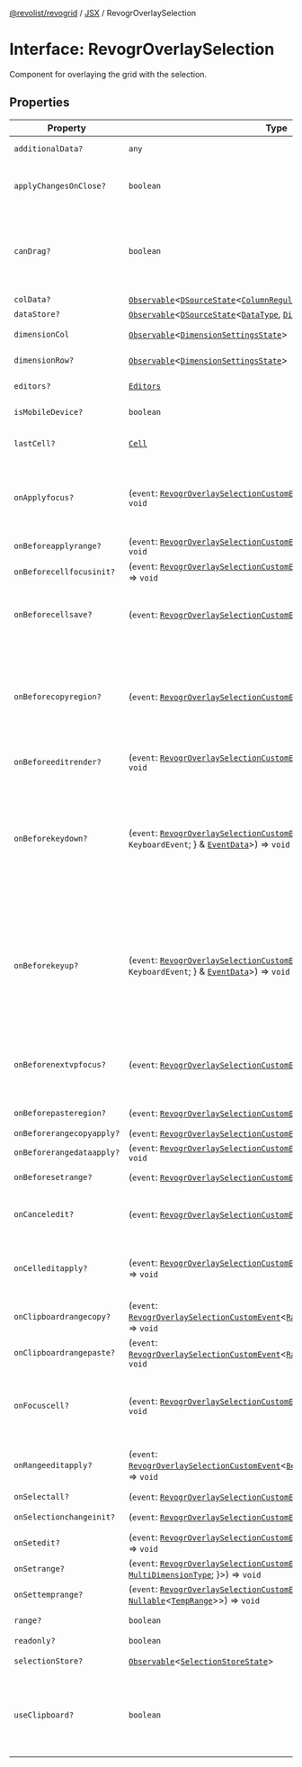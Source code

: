 [@revolist/revogrid](README.md) / [JSX](Namespace.JSX.md) / RevogrOverlaySelection

# Interface: RevogrOverlaySelection

Component for overlaying the grid with the selection.

## Properties

| Property | Type | Description | Defined in |
| ------ | ------ | ------ | ------ |
| `additionalData?` | `any` | Additional data to pass to renderer. | [src/components.d.ts:1891](https://github.com/revolist/revogrid/blob/8213d73a71275549be4832f9fff99c2dcf82fa2e/src/components.d.ts#L1891) |
| `applyChangesOnClose?` | `boolean` | If true applys changes when cell closes if not Escape. | [src/components.d.ts:1895](https://github.com/revolist/revogrid/blob/8213d73a71275549be4832f9fff99c2dcf82fa2e/src/components.d.ts#L1895) |
| `canDrag?` | `boolean` | Enable revogr-order-editor component (read more in revogr-order-editor component). Allows D&D. | [src/components.d.ts:1899](https://github.com/revolist/revogrid/blob/8213d73a71275549be4832f9fff99c2dcf82fa2e/src/components.d.ts#L1899) |
| `colData?` | [`Observable`](TypeAlias.Observable.md)\<[`DSourceState`](TypeAlias.DSourceState.md)\<[`ColumnRegular`](Interface.ColumnRegular.md), [`DimensionCols`](TypeAlias.DimensionCols.md)\>\> | Column data store. | [src/components.d.ts:1903](https://github.com/revolist/revogrid/blob/8213d73a71275549be4832f9fff99c2dcf82fa2e/src/components.d.ts#L1903) |
| `dataStore?` | [`Observable`](TypeAlias.Observable.md)\<[`DSourceState`](TypeAlias.DSourceState.md)\<[`DataType`](TypeAlias.DataType.md), [`DimensionRows`](TypeAlias.DimensionRows.md)\>\> | Row data store. | [src/components.d.ts:1907](https://github.com/revolist/revogrid/blob/8213d73a71275549be4832f9fff99c2dcf82fa2e/src/components.d.ts#L1907) |
| `dimensionCol` | [`Observable`](TypeAlias.Observable.md)\<[`DimensionSettingsState`](Interface.DimensionSettingsState.md)\> | Dimension settings X. | [src/components.d.ts:1911](https://github.com/revolist/revogrid/blob/8213d73a71275549be4832f9fff99c2dcf82fa2e/src/components.d.ts#L1911) |
| `dimensionRow?` | [`Observable`](TypeAlias.Observable.md)\<[`DimensionSettingsState`](Interface.DimensionSettingsState.md)\> | Dimension settings Y. | [src/components.d.ts:1915](https://github.com/revolist/revogrid/blob/8213d73a71275549be4832f9fff99c2dcf82fa2e/src/components.d.ts#L1915) |
| `editors?` | [`Editors`](TypeAlias.Editors.md) | Custom editors register. | [src/components.d.ts:1919](https://github.com/revolist/revogrid/blob/8213d73a71275549be4832f9fff99c2dcf82fa2e/src/components.d.ts#L1919) |
| `isMobileDevice?` | `boolean` | Is mobile view mode. | [src/components.d.ts:1923](https://github.com/revolist/revogrid/blob/8213d73a71275549be4832f9fff99c2dcf82fa2e/src/components.d.ts#L1923) |
| `lastCell?` | [`Cell`](Interface.Cell.md) | Last real coordinates positions + 1. | [src/components.d.ts:1927](https://github.com/revolist/revogrid/blob/8213d73a71275549be4832f9fff99c2dcf82fa2e/src/components.d.ts#L1927) |
| `onApplyfocus?` | (`event`: [`RevogrOverlaySelectionCustomEvent`](Interface.RevogrOverlaySelectionCustomEvent.md)\<[`FocusRenderEvent`](Interface.FocusRenderEvent.md)\>) => `void` | Before cell get focused. To prevent the default behavior of applying the edit data, you can call `e.preventDefault()`. | [src/components.d.ts:1931](https://github.com/revolist/revogrid/blob/8213d73a71275549be4832f9fff99c2dcf82fa2e/src/components.d.ts#L1931) |
| `onBeforeapplyrange?` | (`event`: [`RevogrOverlaySelectionCustomEvent`](Interface.RevogrOverlaySelectionCustomEvent.md)\<[`FocusRenderEvent`](Interface.FocusRenderEvent.md)\>) => `void` | Before range applied. | [src/components.d.ts:1935](https://github.com/revolist/revogrid/blob/8213d73a71275549be4832f9fff99c2dcf82fa2e/src/components.d.ts#L1935) |
| `onBeforecellfocusinit?` | (`event`: [`RevogrOverlaySelectionCustomEvent`](Interface.RevogrOverlaySelectionCustomEvent.md)\<[`BeforeSaveDataDetails`](TypeAlias.BeforeSaveDataDetails.md)\>) => `void` | Before cell focus. | [src/components.d.ts:1939](https://github.com/revolist/revogrid/blob/8213d73a71275549be4832f9fff99c2dcf82fa2e/src/components.d.ts#L1939) |
| `onBeforecellsave?` | (`event`: [`RevogrOverlaySelectionCustomEvent`](Interface.RevogrOverlaySelectionCustomEvent.md)\<`any`\>) => `void` | Runs before cell save. Can be used to override or cancel original save. | [src/components.d.ts:1943](https://github.com/revolist/revogrid/blob/8213d73a71275549be4832f9fff99c2dcf82fa2e/src/components.d.ts#L1943) |
| `onBeforecopyregion?` | (`event`: [`RevogrOverlaySelectionCustomEvent`](Interface.RevogrOverlaySelectionCustomEvent.md)\<`any`\>) => `void` | Before clipboard copy happened. Validate data before copy. To prevent the default behavior of editing data and use your own implementation, call `e.preventDefault()`. | [src/components.d.ts:1947](https://github.com/revolist/revogrid/blob/8213d73a71275549be4832f9fff99c2dcf82fa2e/src/components.d.ts#L1947) |
| `onBeforeeditrender?` | (`event`: [`RevogrOverlaySelectionCustomEvent`](Interface.RevogrOverlaySelectionCustomEvent.md)\<[`FocusRenderEvent`](Interface.FocusRenderEvent.md)\>) => `void` | Before editor render. | [src/components.d.ts:1951](https://github.com/revolist/revogrid/blob/8213d73a71275549be4832f9fff99c2dcf82fa2e/src/components.d.ts#L1951) |
| `onBeforekeydown?` | (`event`: [`RevogrOverlaySelectionCustomEvent`](Interface.RevogrOverlaySelectionCustomEvent.md)\<\{ `original`: `KeyboardEvent`; \} & [`EventData`](TypeAlias.EventData.md)\>) => `void` | Before key up event proxy, used to prevent key up trigger. If you have some custom behaviour event, use this event to check if it wasn't processed by internal logic. Call preventDefault(). | [src/components.d.ts:1955](https://github.com/revolist/revogrid/blob/8213d73a71275549be4832f9fff99c2dcf82fa2e/src/components.d.ts#L1955) |
| `onBeforekeyup?` | (`event`: [`RevogrOverlaySelectionCustomEvent`](Interface.RevogrOverlaySelectionCustomEvent.md)\<\{ `original`: `KeyboardEvent`; \} & [`EventData`](TypeAlias.EventData.md)\>) => `void` | Before key down event proxy, used to prevent key down trigger. If you have some custom behaviour event, use this event to check if it wasn't processed by internal logic. Call preventDefault(). | [src/components.d.ts:1959](https://github.com/revolist/revogrid/blob/8213d73a71275549be4832f9fff99c2dcf82fa2e/src/components.d.ts#L1959) |
| `onBeforenextvpfocus?` | (`event`: [`RevogrOverlaySelectionCustomEvent`](Interface.RevogrOverlaySelectionCustomEvent.md)\<[`Cell`](Interface.Cell.md)\>) => `void` | Fired when change of viewport happens. Usually when we switch between pinned regions. | [src/components.d.ts:1963](https://github.com/revolist/revogrid/blob/8213d73a71275549be4832f9fff99c2dcf82fa2e/src/components.d.ts#L1963) |
| `onBeforepasteregion?` | (`event`: [`RevogrOverlaySelectionCustomEvent`](Interface.RevogrOverlaySelectionCustomEvent.md)\<`any`\>) => `void` | Before region paste happened. | [src/components.d.ts:1967](https://github.com/revolist/revogrid/blob/8213d73a71275549be4832f9fff99c2dcf82fa2e/src/components.d.ts#L1967) |
| `onBeforerangecopyapply?` | (`event`: [`RevogrOverlaySelectionCustomEvent`](Interface.RevogrOverlaySelectionCustomEvent.md)\<[`ChangedRange`](TypeAlias.ChangedRange.md)\>) => `void` | Before range copy. | [src/components.d.ts:1971](https://github.com/revolist/revogrid/blob/8213d73a71275549be4832f9fff99c2dcf82fa2e/src/components.d.ts#L1971) |
| `onBeforerangedataapply?` | (`event`: [`RevogrOverlaySelectionCustomEvent`](Interface.RevogrOverlaySelectionCustomEvent.md)\<[`FocusRenderEvent`](Interface.FocusRenderEvent.md)\>) => `void` | Range data apply. | [src/components.d.ts:1975](https://github.com/revolist/revogrid/blob/8213d73a71275549be4832f9fff99c2dcf82fa2e/src/components.d.ts#L1975) |
| `onBeforesetrange?` | (`event`: [`RevogrOverlaySelectionCustomEvent`](Interface.RevogrOverlaySelectionCustomEvent.md)\<`any`\>) => `void` | Before range selection applied. | [src/components.d.ts:1979](https://github.com/revolist/revogrid/blob/8213d73a71275549be4832f9fff99c2dcf82fa2e/src/components.d.ts#L1979) |
| `onCanceledit?` | (`event`: [`RevogrOverlaySelectionCustomEvent`](Interface.RevogrOverlaySelectionCustomEvent.md)\<`any`\>) => `void` | Used for editors support when editor close requested. | [src/components.d.ts:1983](https://github.com/revolist/revogrid/blob/8213d73a71275549be4832f9fff99c2dcf82fa2e/src/components.d.ts#L1983) |
| `onCelleditapply?` | (`event`: [`RevogrOverlaySelectionCustomEvent`](Interface.RevogrOverlaySelectionCustomEvent.md)\<[`BeforeSaveDataDetails`](TypeAlias.BeforeSaveDataDetails.md)\>) => `void` | Cell edit apply to the data source. Triggers datasource edit on the root level. | [src/components.d.ts:1987](https://github.com/revolist/revogrid/blob/8213d73a71275549be4832f9fff99c2dcf82fa2e/src/components.d.ts#L1987) |
| `onClipboardrangecopy?` | (`event`: [`RevogrOverlaySelectionCustomEvent`](Interface.RevogrOverlaySelectionCustomEvent.md)\<[`RangeClipboardCopyEventProps`](TypeAlias.RangeClipboardCopyEventProps.md)\>) => `void` | Range copy. | [src/components.d.ts:1991](https://github.com/revolist/revogrid/blob/8213d73a71275549be4832f9fff99c2dcf82fa2e/src/components.d.ts#L1991) |
| `onClipboardrangepaste?` | (`event`: [`RevogrOverlaySelectionCustomEvent`](Interface.RevogrOverlaySelectionCustomEvent.md)\<[`RangeClipboardPasteEvent`](TypeAlias.RangeClipboardPasteEvent.md)\>) => `void` | Range paste event. | [src/components.d.ts:1995](https://github.com/revolist/revogrid/blob/8213d73a71275549be4832f9fff99c2dcf82fa2e/src/components.d.ts#L1995) |
| `onFocuscell?` | (`event`: [`RevogrOverlaySelectionCustomEvent`](Interface.RevogrOverlaySelectionCustomEvent.md)\<[`ApplyFocusEvent`](Interface.ApplyFocusEvent.md)\>) => `void` | Cell get focused. To prevent the default behavior of applying the edit data, you can call `e.preventDefault()`. | [src/components.d.ts:1999](https://github.com/revolist/revogrid/blob/8213d73a71275549be4832f9fff99c2dcf82fa2e/src/components.d.ts#L1999) |
| `onRangeeditapply?` | (`event`: [`RevogrOverlaySelectionCustomEvent`](Interface.RevogrOverlaySelectionCustomEvent.md)\<[`BeforeRangeSaveDataDetails`](TypeAlias.BeforeRangeSaveDataDetails.md)\>) => `void` | Range data apply. Triggers datasource edit on the root level. | [src/components.d.ts:2003](https://github.com/revolist/revogrid/blob/8213d73a71275549be4832f9fff99c2dcf82fa2e/src/components.d.ts#L2003) |
| `onSelectall?` | (`event`: [`RevogrOverlaySelectionCustomEvent`](Interface.RevogrOverlaySelectionCustomEvent.md)\<`any`\>) => `void` | Select all. | [src/components.d.ts:2007](https://github.com/revolist/revogrid/blob/8213d73a71275549be4832f9fff99c2dcf82fa2e/src/components.d.ts#L2007) |
| `onSelectionchangeinit?` | (`event`: [`RevogrOverlaySelectionCustomEvent`](Interface.RevogrOverlaySelectionCustomEvent.md)\<[`ChangedRange`](TypeAlias.ChangedRange.md)\>) => `void` | Selection range changed. | [src/components.d.ts:2011](https://github.com/revolist/revogrid/blob/8213d73a71275549be4832f9fff99c2dcf82fa2e/src/components.d.ts#L2011) |
| `onSetedit?` | (`event`: [`RevogrOverlaySelectionCustomEvent`](Interface.RevogrOverlaySelectionCustomEvent.md)\<[`BeforeSaveDataDetails`](TypeAlias.BeforeSaveDataDetails.md)\>) => `void` | Set edit cell. | [src/components.d.ts:2015](https://github.com/revolist/revogrid/blob/8213d73a71275549be4832f9fff99c2dcf82fa2e/src/components.d.ts#L2015) |
| `onSetrange?` | (`event`: [`RevogrOverlaySelectionCustomEvent`](Interface.RevogrOverlaySelectionCustomEvent.md)\<[`RangeArea`](TypeAlias.RangeArea.md) & \{ `type`: [`MultiDimensionType`](TypeAlias.MultiDimensionType.md); \}\>) => `void` | Set range. | [src/components.d.ts:2019](https://github.com/revolist/revogrid/blob/8213d73a71275549be4832f9fff99c2dcf82fa2e/src/components.d.ts#L2019) |
| `onSettemprange?` | (`event`: [`RevogrOverlaySelectionCustomEvent`](Interface.RevogrOverlaySelectionCustomEvent.md)\<`null` \| [`Nullable`](TypeAlias.Nullable.md)\<[`TempRange`](TypeAlias.TempRange.md)\>\>) => `void` | Set temp range area during autofill. | [src/components.d.ts:2023](https://github.com/revolist/revogrid/blob/8213d73a71275549be4832f9fff99c2dcf82fa2e/src/components.d.ts#L2023) |
| `range?` | `boolean` | Range selection allowed. | [src/components.d.ts:2027](https://github.com/revolist/revogrid/blob/8213d73a71275549be4832f9fff99c2dcf82fa2e/src/components.d.ts#L2027) |
| `readonly?` | `boolean` | Readonly mode. | [src/components.d.ts:2031](https://github.com/revolist/revogrid/blob/8213d73a71275549be4832f9fff99c2dcf82fa2e/src/components.d.ts#L2031) |
| `selectionStore?` | [`Observable`](TypeAlias.Observable.md)\<[`SelectionStoreState`](TypeAlias.SelectionStoreState.md)\> | Selection, range, focus. | [src/components.d.ts:2035](https://github.com/revolist/revogrid/blob/8213d73a71275549be4832f9fff99c2dcf82fa2e/src/components.d.ts#L2035) |
| `useClipboard?` | `boolean` | Enable revogr-clipboard component (read more in revogr-clipboard component). Allows copy/paste. | [src/components.d.ts:2039](https://github.com/revolist/revogrid/blob/8213d73a71275549be4832f9fff99c2dcf82fa2e/src/components.d.ts#L2039) |

